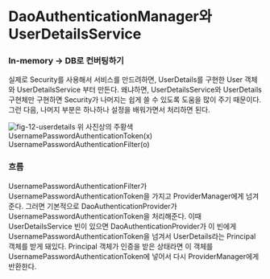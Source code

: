 # DaoAuthenticationManager와 UserDetailsService
### In-memory -> DB로 컨버팅하기
실제로 Security를 사용해서 서비스를 만드려하면, 
UserDetails를 구현한 User 객체와 UserDetailsService 부터 만든다.
왜냐하면, UserDetailsService와 UserDetails 구현체만 구현하면
Security가 나머지는 쉽게 쓸 수 있도록 도움을 많이 주기 때문이다.
그런 다음, 나머지 부분은 하나하나 설정을 배워가면서 처리하면 된다.

![fig-12-userdetails](https://user-images.githubusercontent.com/67107008/127093437-d8049c89-6c71-4cf3-8269-61ad9ef56e08.png)
위 사진상의 주황색 UsernamePasswordAuthenticationToken(x) UsernamePasswordAuthenticationFilter(o)

### 흐름
UsernamePasswordAuthenticationFilter가 UsernamePasswordAuthenticationToken을 가지고
ProviderManager에게 넘겨준다. 그러면 기본적으로 DaoAuthenticationProvider가 UsernamePasswordAuthenticationToken을
처리해준다. 이때 UserDetailsService 빈이 있으면 DaoAuthenticationProvider가 이 빈에게 UsernamePasswordAuthenticationToken을
넘겨서 UserDetails라는 Principal 객체를 받게 돼있다. Principal 객체가 인증을 받은 상태라면 이 객체를 UsernamePasswordAuthenticationToken에
넣어서 다시 ProviderManager에게 반환한다.
